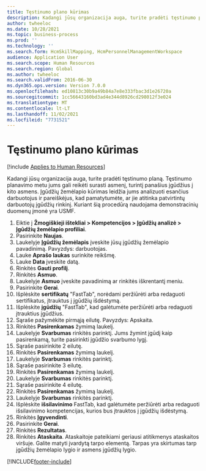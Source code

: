 ```yaml
---
title: Tęstinumo plano kūrimas
description: Kadangi jūsų organizacija auga, turite pradėti tęstinumo planą.
author: twheeloc
ms.date: 10/28/2021
ms.topic: business-process
ms.prod: ''
ms.technology: ''
ms.search.form: HcmSkillMapping, HcmPersonnelManagementWorkspace
audience: Application User
ms.search.scope: Human Resources
ms.search.region: Global
ms.author: twheeloc
ms.search.validFrom: 2016-06-30
ms.dyn365.ops.version: Version 7.0.0
ms.openlocfilehash: ed10813c30b9a49b84a7e8e333fbac3d1e26720a
ms.sourcegitcommit: 1cc56643160bd3ad4e344d8926cd298012f3e024
ms.translationtype: MT
ms.contentlocale: lt-LT
ms.lasthandoff: 11/02/2021
ms.locfileid: "7731521"
---
```

# <a name="develop-a-succession-plan"></a>Tęstinumo plano kūrimas

[!include [Applies to Human Resources](../includes/applies-to-hr.md)]

Kadangi jūsų organizacija auga, turite pradėti tęstinumo planą. Tęstinumo planavimo metu jums gali reikėti surasti asmenį, turintį panašius įgūdžius į kito asmens. Įgūdžių žemėlapio kūrimas leidžia jums analizuoti esančius darbuotojus ir pareiškėjus, kad pamatytumėte, ar jie atitinka patvirtintų darbuotojų įgūdžių rinkinį. Kuriant šią procedūrą naudojama demonstracinių duomenų įmonė yra USMF.

1. Eiktie į **Žmogiškieji ištekliai > Kompetencijos > Įgūdžių analizė > Įgūdžių žemėlapio profiliai**.
2. Pasirinkite **Naujas**.
3. Laukelyje **Įgūdžių žemėlapis** įveskite jūsų įgūdžių žemėlapio pavadinimą. Pavyzdys: darbuotojas.
4. Lauke **Aprašo laukas** surinkite reikšmę.
5. Lauke **Data** įveskite datą.
6. Rinkitės **Gauti profilį**.
7. Rinkitės **Asmuo**.
8. Laukelyje **Asmuo** įveskite pavadinimą ar rinkitės iškrentantį meniu.
9. Pasirinkite **Gerai**.
10. Išplėskite **sertifikatų** "FastTab", norėdami peržiūrėti arba redaguoti sertifikatus, įtrauktus į įgūdžių išdėstymą.
11. Išplėskite **įgūdžių** "FastTab", kad galėtumėte peržiūrėti arba redaguoti įtrauktius įgūdžius.
12. Sąraše pažymėkite pirmąją eilutę. Pavyzdys: Apskaita.
13. Rinkitės **Pasirenkamas** žymimą laukelį.
14. Laukelyje **Svarbumas** rinkitės parinktį. Jums žymint įgūdį kaip pasirenkamą, turite pasirinkti įgūdžio svarbumo lygį.  
15. Sąraše pasirinkite 2 eilutę.
16. Rinkitės **Pasirenkamas** žymimą laukelį.
17. Laukelyje **Svarbumas** rinkitės parinktį.
18. Sąraše pasirinkite 3 eilutę.
19. Rinkitės **Pasirenkamas** žymimą laukelį.
20. Laukelyje **Svarbumas** rinkitės parinktį.
21. Sąraše pasirinkite 4 eilutę.
22. Rinkitės **Pasirenkamas** žymimą laukelį.
23. Laukelyje **Svarbumas** rinkitės parinktį.
24. Išplėskite **išsilavinimo** FastTab, kad galėtumėte peržiūrėti arba redaguoti išsilavinimo kompetencijas, kurios bus įtrauktos į įgūdžių išdėstymą.
25. Rinkitės **Įgyvendinti**.
26. Pasirinkite **Gerai**.
27. Rinkitės **Rezultatas**.
28. Rinkitės **Ataskaita**. Ataskaitoje pateikiami geriausi atitikmenys ataskaitos viršuje. Galite matyti įvardytą tarpo elementą. Tarpas yra skirtumas tarp įgūdžių žemėlapio lygio ir asmens įgūdžių lygio.  



[!INCLUDE[footer-include](../includes/footer-banner.md)]
